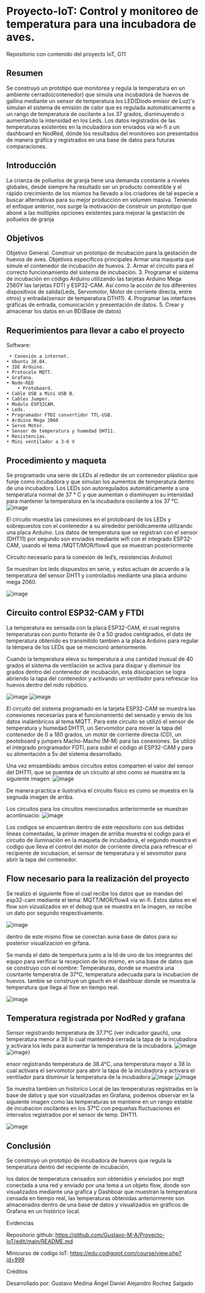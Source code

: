 # Proyecto-IoT: Control y monitoreo de temperatura para una incubadora de aves.
Repositorio con contenido del proyecto IoT, G11
## Resumen
Se construyó un prototipo que monitorea y regula la temperatura en un ambiente cerrado(contenedor) que simula una incubadora de huevos de gallina mediante un sensor de temperatura los LED(Diodo emisor de Luz)'s simulan el sistema de emisión de calor que es regulada automáticamente a un rango de temperatura de oscilante a los 37 grados, disminuyendo o aumentando la intensidad en los Leds. Los datos registrados de las temperaturas existentes en la incubadora son enviados   vía wi-fi a un dashboard en NodRed, dónde los resultados del monitoreo son presentados de manera gráfica y registrados en una base de datos para futuras comparaciones.
##  Introducción
La crianza de polluelos de granja tiene una demanda constante a niveles globales, desde siempre ha resultado ser un producto comestible y el rápido crecimiento de los mismos ha llevado a los criadores de tal especie a buscar alternativas para su mejor producción en volumen masiva.
Teniendo el enfoque anterior, nos surge la motivación de construir   un prototipo que aboné a las múltiples opciones existentes para mejorar la gestación de polluelos de granja
##  Objetivos
Objetivo General. Construir un prototipo de incubación para la gestación de huevos de aves.
Objetivos específicos principales
Armar una maqueta que simule el contenedor de incubación de huevos.
2. Armar el circuito para el correcto funcionamiento del sistema de incubación.
3. Programar el sistema de incubación en código Arduino utilizando las tarjetas Arduino Mega 2560Y las tarjetas FDTI y ESP32-CAM. Así como la acción de los diferentes dispositivos de salida(Leds, Servomotor, Motor de corriente directa, entre otros)  y entrada(sensor de temperatura DTH11).
4. Programar las interfaces gráficas de entrada, comunicación y presentación de datos.
5. Crear y almacenar los datos en un BD(Base de datos)

## Requerimientos para llevar a cabo el proyecto
Software:

     • Conexión a internet.
    • Ubuntu 20.04.
    • IDE Arduino.
    • Protocolo MQTT.
    • Grafana.
    • Node-RED
        • Protoboard.
    • Cable USB a Mini USB B.
    • Cables Jumper.
    • Modulo ESP32CAM.
    • Leds.
    • Programador FTDI convertidor TTL-USB.
    • Arduino Mega 2060
    • Servo Motor.
    • Sensor de temperatura y humedad DHT11.
    • Resistencias.
    • Mini ventilador a 3-6 V

## Procedimiento y maqueta

Se programado una serie de LEDs al rededor de un contenedor plástico que funje como incubadora  y que simulan los aumentos de temperatura dentro de una incubadora.
Los LEDs son autoregulados automáticamente a una temperatura normal de 37 ° C y que aumentan o disminuyen su intensidad para mantener la temperatura en la incubadora oscilante a los 37 °C.
![image](https://github.com/Gustavo-M-A/Proyecto-IoT/assets/133837622/30d743c4-07e9-41d1-9173-950ca78a6224)

El circuito muestra las conexiones en el protoboard de los LEDs y sobrepuestos con el contenedor a su alrededor periódicamente utilizando una placa Arduino.
Los datos de temperatura que se registran con el sensor (DHT11) por segundo son enviados mediante wifi con el integrado ESP32-CAM, usando el tema /MQTT/MOR/flow4 que se muestran posteriormente

Circuito necesario para la conexión de led’s, resistencias Arduino)

Se muestran los leds dispuestos en serie, y estos actuan de acuerdo a la temperatura del sensor DHT1 y controlados mediante una placa arduino mega 2060.

![image](https://github.com/Gustavo-M-A/Proyecto-IoT/assets/133837622/090a863d-1873-461a-b469-3f251e3e4f00)

## Circuito control ESP32-CAM y FTDI
La temperatura es sensada con la placa ESP32-CAM, el cual registra temperaturas con punto flotante de 0 a 50 grados centígrados, el dato de temperatura obtenido es transmitido tambien a la placa Arduino para regular la témpera de los LEDs que se mencionó anteriormente.


 Cuando la temperatura eleva su temperatura a una cantidad inusual de 40 grados el sistema de ventilación se activa para disipar y disminuir los grados dentro del contenedor de incubación, esta disicipacion se logra abriendo la tapa del contenedor y activando un ventilador para refrescar los huevos dentro del nido robótico.
 
 ![image](https://github.com/Gustavo-M-A/Proyecto-IoT/assets/133837622/58541e0c-2526-4fcc-ae98-cd33b31c675c)
 ![image](https://github.com/Gustavo-M-A/Proyecto-IoT/assets/133837622/5dd65337-2c62-494d-8270-12da75f288c5)

El circuito del sistema programado en la tarjeta ESP32-CAM se muestra las conexiones necesarias para el funcionamiento del sensado y envío de los datos inalámbricos al tema MQTT.
Para este circuito se utilizó el sensor de temperatura y humedad DHT11, un Servomotor para mover la tapa del contenedor de 0 a 180 grados, un motor de corriente directa (CD), un peotoboard y jumpers Macho-Macho (M-M) para las conexiones.
Se utilizó el integrado programador FDTI, para subir el código al ESP32-CAM y para su alimentación a 5v del sistema desarrollado.

Una vez emsamblado ambos circuitos estos comparten el valor del sensor del DHT11, que se puentea de un circuito al otro como se muestra en la siguiente imagen: 
![image](https://github.com/Gustavo-M-A/Proyecto-IoT/assets/133837622/55d5aff6-12ec-476e-996f-96380f274d11)

De manera practica  e ilustrativa el circuito fisico es como se muestra en la segnuda imagen de arriba.

Los circuitos para los circuitos mencionados anteriormente se muestran acontinuacio: 
![image](https://github.com/Gustavo-M-A/Proyecto-IoT/assets/133837622/85af2701-bd87-4abb-b9bd-9f93f2689dfa)

Los codigos se encuentran dentro de este repositorio con sus  debidas lineas comentadas, la primer imagen de arriiba muestra el  codigo para el circuito de iluminaciòn en la maqueta de incubadora, el segundo muestra el codigo que lleva el control del motor de corriente directa para refrescar el recipiente de incubacion, el sensor de temperatura y el sevomotor para abrir la tapa del contenedor.

## Flow necesario para la realización del proyecto

Se realizo el siguiente flow el cual recibe los datos que se mandan del esp32-cam mediante el tema: MQTT/MOR/flow4 via  wi-fi.
Estos datos en el flow son vizualizados en el debug que se muestra en la imagen, se recibe un dato por segundo respectivamente.

![image](https://github.com/Gustavo-M-A/Proyecto-IoT/assets/133837622/2f6bad98-226b-4367-b922-085f9bf8fa57)

dentro de este mismo flow se conectan auna base de datos para su posterior visualizacion en grfana.

Se manda el dato de tempertura junto a la Id de uno de los integrantes del equpo para verificar la recepcion de los mismo, en una 
base de datos que se construyo con el nombre: Temperaturas, donde se muestra una cosntante temperatra de 37°C, temperatura adecuada para la incubacion de huevos. tambie se construye un gauch en el dashboar donde se muestra la temperatura que llega al flow en tiempo real.

![image](https://github.com/Gustavo-M-A/Proyecto-IoT/assets/133837622/81f6b094-0363-4b57-aa09-25953f307068)


## Temperatura registrada por NodRed y grafana 

Sensor registrando temperatura de 37.7°C (ver indicador gauch), una temperatura menor a 38 lo cual mantendrá cerrada la tapa de la incubadora y activara los leds para aumentar la temperatura de la incubadora.
![image](https://github.com/Gustavo-M-A/Proyecto-IoT/assets/133837622/fba2e61d-1d0b-4689-9237-df8f53d657ca)
![image](https://github.com/Gustavo-M-A/Proyecto-IoT/assets/133837622/8d143927-cf36-47c9-866a-5c2774651236)}

ensor registrando temperatura de 38.4°C, una temperatura mayor a 38 lo cual activara el servomotor para abrir la tapa de la incubadora y activara el ventilador para disminuir la temperatura de la incubadora
![image](https://github.com/Gustavo-M-A/Proyecto-IoT/assets/133837622/463a078f-88f4-4d5c-b24d-1b8d7b7aa448)
![image](https://github.com/Gustavo-M-A/Proyecto-IoT/assets/133837622/ef4f3f03-6b2f-48be-87d8-190cecb7ea7b)

Se muestra tambien un historico Local de las temperaturas registradas en la base de datos y que son vizualizadas en Grafana, podemos observar en la siguiente imagen como las temperaturas se mantiene en un rango estable de incubacion oscilantes en los 37°C con pequeñas fluctuaciones en intervalos registrados por el sensor de temp. DHT11.

![image](https://github.com/Gustavo-M-A/Proyecto-IoT/assets/133837622/021d6ceb-378b-49e8-9ae8-794638e0949f)


## Conclusión

Se construyo un prototipo de incubadora de huevos que regula la temperatura dentro del recipiente de incubación, ​

los datos de temperatura censados son obtenidos y enviados por mqtt conectada a una red y enviado por una tema a un objeto flow, donde son visualizados mediante una grafica y Dashboar que muestran la temperatura censada en tiempo real, las temperaturas obtenidas anteriormente son almacenados dentro de una base de datos y visualizados en gráficos de Grafana en un histórico local.


Evidencias

Repositorio github: https://github.com/Gustavo-M-A/Proyecto-IoT/edit/main/README.md

Minicurso de codigo IoT: https://edu.codigoiot.com/course/view.php?id=999

Créditos

Desarrollado por:
Gustavo Medina Ángel
Daniel Alejandro Rochez Salgado









